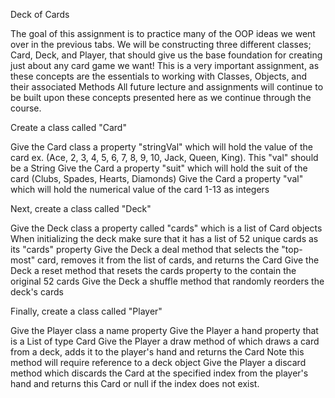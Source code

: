 Deck of Cards

The goal of this assignment is to practice many of the OOP ideas we went over in the previous tabs. We will be constructing three different classes; Card, Deck, and Player, that should give us the base foundation for creating just about any card game we want! This is a very important assignment, as these concepts are the essentials to working with Classes, Objects, and their associated Methods All future lecture and assignments will continue to be built upon these concepts presented here as we continue through the course.

Create a class called "Card"

Give the Card class a property "stringVal" which will hold the value of the card ex. (Ace, 2, 3, 4, 5, 6, 7, 8, 9, 10, Jack, Queen, King). This "val" should be a String
Give the Card a property "suit" which will hold the suit of the card (Clubs, Spades, Hearts, Diamonds)
Give the Card a property "val" which will hold the numerical value of the card 1-13 as integers

Next, create a class called "Deck"

Give the Deck class a property called "cards" which is a list of Card objects
When initializing the deck make sure that it has a list of 52 unique cards as its "cards" property
Give the Deck a deal method that selects the "top-most" card, removes it from the list of cards, and returns the Card
Give the Deck a reset method that resets the cards property to the contain the original 52 cards
Give the Deck a shuffle method that randomly reorders the deck's cards

Finally, create a class called "Player"

Give the Player class a name property
Give the Player a hand property that is a List of type Card
Give the Player a draw method of which draws a card from a deck, adds it to the player's hand and returns the Card
Note this method will require reference to a deck object
Give the Player a discard method which discards the Card at the specified index from the player's hand and returns this Card or null if the index does not exist.